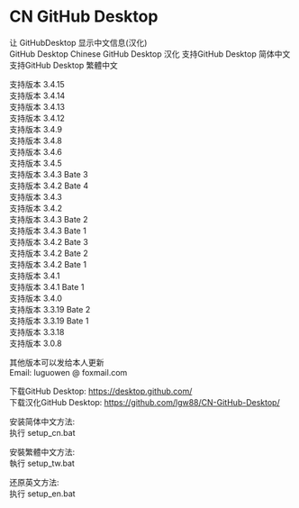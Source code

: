 # CN GitHub Desktop
让 GitHubDesktop 显示中文信息(汉化)   
GitHub Desktop Chinese
GitHub Desktop 汉化
支持GitHub Desktop 简体中文  
支持GitHub Desktop 繁體中文  
  
支持版本 3.4.15  
支持版本 3.4.14  
支持版本 3.4.13  
支持版本 3.4.12  
支持版本 3.4.9  
支持版本 3.4.8  
支持版本 3.4.6  
支持版本 3.4.5  
支持版本 3.4.3 Bate 3  
支持版本 3.4.2 Bate 4  
支持版本 3.4.3  
支持版本 3.4.2   
支持版本 3.4.3 Bate 2  
支持版本 3.4.3 Bate 1  
支持版本 3.4.2 Bate 3  
支持版本 3.4.2 Bate 2  
支持版本 3.4.2 Bate 1  
支持版本 3.4.1  
支持版本 3.4.1 Bate 1  
支持版本 3.4.0  
支持版本 3.3.19 Bate 2  
支持版本 3.3.19 Bate 1  
支持版本 3.3.18  
支持版本 3.0.8  
  
  
  
其他版本可以发给本人更新  
Email: luguowen @ foxmail.com
  
下载GitHub Desktop:  https://desktop.github.com/  
下载汉化GitHub Desktop: https://github.com/lgw88/CN-GitHub-Desktop/  
  
安装简体中文方法:  
执行 setup_cn.bat  
  
安裝繁體中文方法:  
執行 setup_tw.bat  
  
还原英文方法:  
执行 setup_en.bat
